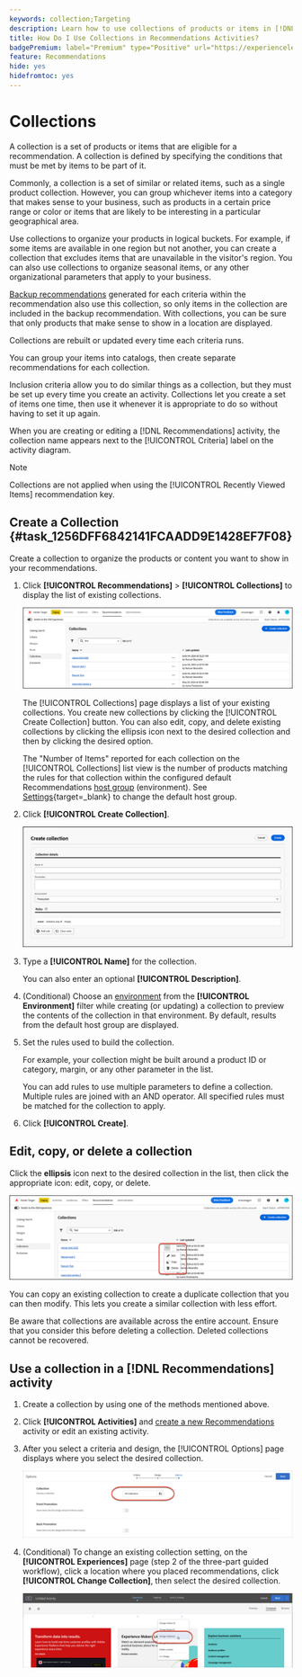 ```yaml
---
keywords: collection;Targeting
description: Learn how to use collections of products or items in [!DNL Target Recommendations].
title: How Do I Use Collections in Recommendations Activities?
badgePremium: label="Premium" type="Positive" url="https://experienceleague.adobe.com/docs/target/using/introduction/intro.html?lang=en#premium newtab=true" tooltip="See what's included in Target Premium."
feature: Recommendations
hide: yes
hidefromtoc: yes
---
```

# Collections 

A collection is a set of products or items that are eligible for a recommendation. A collection is defined by specifying the conditions that must be met by items to be part of it.

Commonly, a collection is a set of similar or related items, such as a single product collection. However, you can group whichever items into a category that makes sense to your business, such as products in a certain price range or color or items that are likely to be interesting in a particular geographical area.

Use collections to organize your products in logical buckets. For example, if some items are available in one region but not another, you can create a collection that excludes items that are unavailable in the visitor's region. You can also use collections to organize seasonal items, or any other organizational parameters that apply to your business.

[Backup recommendations](/help/main/c-recommendations/c-algorithms/backup-recs.md) generated for each criteria within the recommendation also use this collection, so only items in the collection are included in the backup recommendation. With collections, you can be sure that only products that make sense to show in a location are displayed.

Collections are rebuilt or updated every time each criteria runs.

You can group your items into catalogs, then create separate recommendations for each collection.

Inclusion criteria allow you to do similar things as a collection, but they must be set up every time you create an activity. Collections let you create a set of items one time, then use it whenever it is appropriate to do so without having to set it up again.

When you are creating or editing a [!DNL Recommendations] activity, the collection name appears next to the [!UICONTROL Criteria] label on the activity diagram.

>[!NOTE]
>
>Collections are not applied when using the [!UICONTROL Recently Viewed Items] recommendation key.

## Create a Collection {#task_1256DFF6842141FCAADD9E1428EF7F08}

Create a collection to organize the products or content you want to show in your recommendations.

1. Click **[!UICONTROL Recommendations]** > **[!UICONTROL Collections]** to display the list of existing collections.

   ![Collections list](assets/collections-list.png)

   The [!UICONTROL Collections] page displays a list of your existing collections. You create new collections by clicking the [!UICONTROL Create Collection] button. You can also edit, copy, and delete existing collections by clicking the ellipsis icon next to the desired collection and then by clicking the desired option.

   The "Number of Items" reported for each collection on the [!UICONTROL Collections] list view is the number of products matching the rules for that collection within the configured default Recommendations [host group](/help/main/administrating-target/hosts.md) (environment). See [Settings](https://experienceleague.adobe.com/docs/target-dev/developer/recommendations.html){target=_blank} to change the default host group.

1. Click **[!UICONTROL Create Collection]**.

   ![Create Collection](/help/main/c-recommendations/c-products/assets/create-collection.png)

1. Type a **[!UICONTROL Name]** for the collection.

   You can also enter an optional **[!UICONTROL Description]**.

1. (Conditional) Choose an [environment](/help/main/administrating-target/environments.md) from the **[!UICONTROL Environment]** filter while creating (or updating) a collection to preview the contents of the collection in that environment. By default, results from the default host group are displayed.

1. Set the rules used to build the collection.

   For example, your collection might be built around a product ID or category, margin, or any other parameter in the list.

   You can add rules to use multiple parameters to define a collection. Multiple rules are joined with an AND operator. All specified rules must be matched for the collection to apply.

1. Click **[!UICONTROL Create]**.

<!-- ## Create a collection using [!UICONTROL Advanced Search]

You can also create collections using [!UICONTROL Advanced Search] on the [Catalog Search](/help/main/c-recommendations/c-products/catalog-search.md#save-as) page ([!UICONTROL Recommendations] > [!UICONTROL Catalog Search] > [!UICONTROL Advanced Search]). 

![Save as dialog](/help/main/c-recommendations/c-products/assets/save-as.png)

After creating a search using "id > contains," for example, you can then click [!UICONTROL Save As] > [!UICONTROL Collection].

>[!IMPORTANT]
>
>The [!UICONTROL Advanced Search] functionality is case-insensitive; however, products returned at the time of delivery are based on case-sensitive search. This mismatch might lead to confusion. Ensure that you consider case-sensitivity when you create collections based on results using the [!UICONTROL Advanced Search] functionality. For example, if you perform a search for "Holiday," that initial search lists results containing "Holiday" and "holiday." If you then create a catalog with the intent to return products containing "holiday," only products containing "holiday" are returned. Products containing "Holiday" are not returned. -->

## Edit, copy, or delete a collection

Click the **ellipsis** icon next to the desired collection in the list, then click the appropriate icon: edit, copy, or delete.

 ![Hover icons: edit, copy, and delete](/help/main/c-recommendations/c-products/assets/hover-icons-new.png)

You can copy an existing collection to create a duplicate collection that you can then modify. This lets you create a similar collection with less effort.

Be aware that collections are available across the entire account. Ensure that you consider this before deleting a collection. Deleted collections cannot be recovered.

## Use a collection in a [!DNL Recommendations] activity

1. Create a collection by using one of the methods mentioned above.

1. Click **[!UICONTROL Activities]** and [create a new Recommendations](/help/main/c-recommendations/t-create-recs-activity/create-recs-activity.md) activity or edit an existing activity.

1. After you select a criteria and design, the [!UICONTROL Options] page displays where you select the desired collection.

   ![Choose collection option](/help/main/c-recommendations/c-products/assets/choose-collection.png)

1. (Conditional) To change an existing collection setting, on the **[!UICONTROL Experiences]** page (step 2 of the three-part guided workflow), click a location where you placed recommendations, click **[!UICONTROL Change Collection]**, then select the desired collection.

   ![Change Collection option](/help/main/c-recommendations/c-products/assets/change-collection.png)